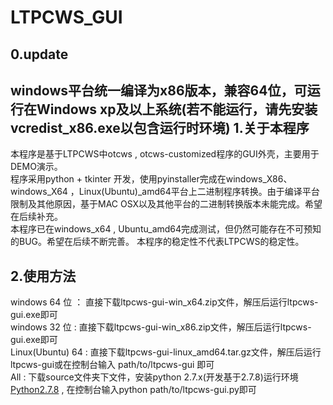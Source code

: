 LTPCWS_GUI
====
0.update
---
windows平台统一编译为x86版本，兼容64位，可运行在Windows xp及以上系统(若不能运行，请先安装vcredist_x86.exe以包含运行时环境)
1.关于本程序
---
本程序是基于LTPCWS中otcws , otcws-customized程序的GUI外壳，主要用于DEMO演示。<br/>
程序采用python + tkinter 开发，使用pyinstaller完成在windows_X86、windows_X64 ，Linux(Ubuntu)_amd64平台上二进制程序转换。由于编译平台限制及其他原因，基于MAC OSX以及其他平台的二进制转换版本未能完成。希望在后续补充。<br/>
本程序已在windows_x64 , Ubuntu_amd64完成测试，但仍然可能存在不可预知的BUG。希望在后续不断完善。
本程序的稳定性不代表LTPCWS的稳定性。<br/>
    
2.使用方法
---
windows 64 位 ： 直接下载ltpcws-gui-win_x64.zip文件，解压后运行ltpcws-gui.exe即可<br/>
windows 32 位 :  直接下载ltpcws-gui-win_x86.zip文件，解压后运行ltpcws-gui.exe即可<br/>
Linux(Ubuntu) 64 : 直接下载ltpcws-gui-linux_amd64.tar.gz文件，解压后运行ltpcws-gui或在控制台输入 path/to/ltpcws-gui 即可<br/>
All : 下载source文件夹下文件，安装python 2.7.x(开发基于2.7.8)运行环境<br/> [Python2.7.8](https://www.python.org/download/releases/2.7.8/) , 在控制台输入python path/to/ltpcws-gui.py即可<br/>
     
